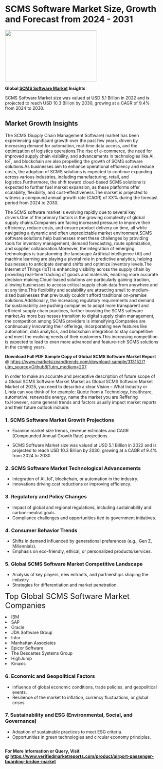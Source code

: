 <H1>SCMS Software Market Size, Growth and Forecast from 2024 - 2031</H1><img class="aligncenter size-medium wp-image-584254" src="https://thirdeyenews.in/wp-content/uploads/2024/09/Global-Market-Research-300x168.jpeg" alt="" width="300" height="168" /><p><strong>Global&nbsp;<a href="https://www.marketsizeandtrends.com/download-sample/313152/?utm_source=Github8j?utm_medium=207">SCMS Software Market</a> Insights</strong></p><p>SCMS Software Market size was valued at USD 5.1 Billion in 2022 and is projected to reach USD 10.3 Billion by 2030, growing at a CAGR of 9.4% from 2024 to 2030.</p><p><h2>Market Growth Insights</h2> <p>The SCMS (Supply Chain Management Software) market has been experiencing significant growth over the past few years, driven by increasing demand for automation, real-time data access, and the optimization of logistics operations.The rise of e-commerce, the need for improved supply chain visibility, and advancements in technologies like AI, IoT, and blockchain are also propelling the growth of SCMS software solutions.As businesses aim to enhance operational efficiency and reduce costs, the adoption of SCMS solutions is expected to continue expanding across various industries, including manufacturing, retail, and logistics.Furthermore, the shift toward cloud-based SCMS solutions is expected to further fuel market expansion, as these platforms offer scalability, flexibility, and cost-effectiveness.The market is projected to witness a compound annual growth rate (CAGR) of XX% during the forecast period from 2024 to 2030.</p> <p>The SCMS software market is evolving rapidly due to several key drivers.One of the primary factors is the growing complexity of global supply chains.Companies are facing increased pressure to improve their efficiency, reduce costs, and ensure product delivery on time, all while navigating a dynamic and often unpredictable market environment.SCMS software solutions help businesses meet these challenges by providing tools for inventory management, demand forecasting, route optimization, and supplier collaboration.Moreover, the integration of emerging technologies is transforming the landscape.Artificial intelligence (AI) and machine learning are playing a pivotal role in predictive analytics, helping businesses to anticipate demand shifts and optimize inventory levels.The Internet of Things (IoT) is enhancing visibility across the supply chain by providing real-time tracking of goods and materials, enabling more accurate decision-making.Cloud-based solutions are particularly gaining traction, allowing businesses to access critical supply chain data from anywhere and at any time.This flexibility and scalability are attracting small to medium-sized businesses that previously couldn't afford traditional on-premise solutions.Additionally, the increasing regulatory requirements and demand for sustainability are pushing companies to adopt more transparent and efficient supply chain practices, further boosting the SCMS software market.As more businesses transition to digital supply chain management, the competition among SCMS providers is intensifying.Companies are continuously innovating their offerings, incorporating new features like automation, data analytics, and blockchain integration to stay competitive and meet the evolving needs of their customers.This increasing competition is expected to lead to even more advanced and feature-rich SCMS solutions in the coming years.<p><span class=""><strong>Download Full PDF Sample Copy of Global SCMS Software Market Report</strong> @ <a href="https://www.marketsizeandtrends.com/download-sample/313152/?utm_source=Github8j?utm_medium=207" target="_blank">https://www.marketsizeandtrends.com/download-sample/313152/?utm_source=Github8j?utm_medium=207</a></span></p><p>In order to make an accurate and perceptive description of future scope of a Global&nbsp;SCMS Software Market Market as Global&nbsp;SCMS Software Market Market of 2025, you need to describe a clear Vision &ndash; What Industry or Linda can you think of for example: Quote from a Technology, healthcare, automotive, renewable energy, name the market you are Reffering to.However, some general trends and factors usually impact market reports and their future outlook include:</p><h3>1.&nbsp;<strong>SCMS Software Market Growth Projections</strong></h3><ul><li>Examine market size trends, revenue estimates and CAGR (Compounded Annual Growth Rate) projections.</li><li><p>SCMS Software Market size was valued at USD 5.1 Billion in 2022 and is projected to reach USD 10.3 Billion by 2030, growing at a CAGR of 9.4% from 2024 to 2030.</p></li></ul><h3>2.&nbsp;<strong>SCMS Software Market Technological Advancements</strong></h3><ul><li>Integration of AI, IoT, blockchain, or automation in the industry.</li><li>Innovations driving cost reductions or improving efficiency.</li></ul><h3>3.&nbsp;<strong>Regulatory and Policy Changes</strong></h3><ul><li>Impact of global and regional regulations, including sustainability and carbon-neutral goals.</li><li>Compliance challenges and opportunities tied to government initiatives.</li></ul><h3>4.&nbsp;<strong>Consumer Behavior Trends</strong></h3><ul><li>Shifts in demand influenced by generational preferences (e.g., Gen Z, Millennials).</li><li>Emphasis on eco-friendly, ethical, or personalized products/services.</li></ul><h3>5.&nbsp;<strong>Global SCMS Software Market Competitive Landscape</strong></h3><ul><li>Analysis of key players, new entrants, and partnerships shaping the industry.</li><li>Strategies for differentiation and market penetration.</li></ul><p data-pm-slice="1 1 []"><span style="color: inherit; font-family: inherit; font-size: 25px;">Top Global SCMS Software Market Companies</span></p><div class="" data-test-id=""><p><li>IBM</li><li> SAP</li><li> Oracle</li><li> JDA Software Group</li><li> Infor</li><li> Manhattan Associates</li><li> Epicor Software</li><li> The Descartes Systems Group</li><li> HighJump</li><li> Kinaxis</li></p></div><h3>6.&nbsp;<strong>Economic and Geopolitical Factors</strong></h3><ul><li>Influence of global economic conditions, trade policies, and geopolitical events.</li><li>Resilience of the market to inflation, currency fluctuations, or global crises.</li></ul><h3>7.&nbsp;<strong>Sustainability and ESG (Environmental, Social, and Governance)</strong></h3><ul><li>Adoption of sustainable practices to meet ESG criteria.</li><li>Opportunities in green technologies and circular economy principles.</li></ul><h2><strong style="font-size: 14px;">For More Information or Query, Visit @&nbsp;</strong><a style="background-color: #ffffff; font-size: 14px;" href="https://www.marketsizeandtrends.com/report/scms-software-market/" target="_blank">https://www.verifiedmarketreports.com/product/airport-passenger-boarding-bridge-market</a></h2>